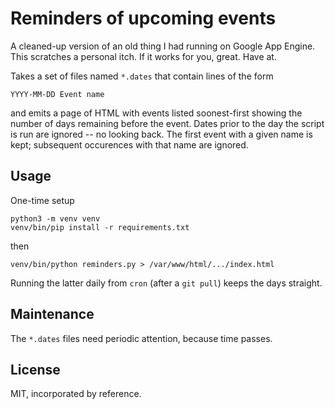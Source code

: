 # Reminders of upcoming events

A cleaned-up version of an old thing I had running on Google App Engine.
This scratches a personal itch. If it works for you, great. Have at.

Takes a set of files named `*.dates` that contain lines of the form

    YYYY-MM-DD Event name

and emits a page of HTML with events listed soonest-first showing the number of days remaining before the event.
Dates prior to the day the script is run are ignored -- no looking back.
The first event with a given name is kept; subsequent occurences with that name are ignored.

## Usage

One-time setup

    python3 -m venv venv
    venv/bin/pip install -r requirements.txt

then

    venv/bin/python reminders.py > /var/www/html/.../index.html

Running the latter daily from `cron` (after a `git pull`) keeps the days straight.

## Maintenance

The `*.dates` files need periodic attention, because time passes.

## License

MIT, incorporated by reference.
